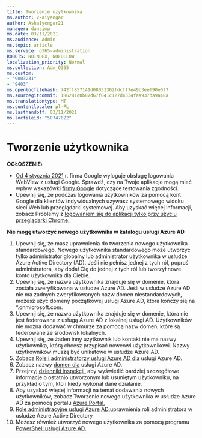 ```yaml
---
title: Tworzenie użytkownika
ms.author: v-aiyengar
author: AshaIyengar21
manager: dansimp
ms.date: 03/11/2021
ms.audience: Admin
ms.topic: article
ms.service: o365-administration
ROBOTS: NOINDEX, NOFOLLOW
localization_priority: Normal
ms.collection: Adm_O365
ms.custom:
- "9003231"
- "9403"
ms.openlocfilehash: 742ff857141d08031302fdcff7e49b3eef90e0f7
ms.sourcegitcommit: 186281d0b87d67f041c127d4334faa937da9a48a
ms.translationtype: MT
ms.contentlocale: pl-PL
ms.lasthandoff: 03/11/2021
ms.locfileid: "50747022"
---
```

# <a name="create-user"></a>Tworzenie użytkownika

**OGŁOSZENIE:**

- [Od 4 stycznia 2021](https://docs.microsoft.com/azure/active-directory/external-identities/google-federation#deprecation-of-webview-sign-in-support) r. firma Google wyloguje obsługę logowania WebView z usługi Google. Sprawdź, czy na Twoje aplikacje mogą mieć wpływ wskazówki [firmy Google](https://go.microsoft.com/fwlink/?linkid=2157323) dotyczące testowania zgodności.
- Upewnij się, że podczas logowania użytkowników za pomocą kont Google dla klientów indywidualnych używasz systemowego widoku sieci Web lub przeglądarki systemowej. Aby uzyskać więcej informacji, zobacz Problemy z [logowaniem się do aplikacji tylko przy użyciu przeglądarki Chrome.](https://docs.microsoft.com/office365/troubleshoot/miscellaneous/chrome-behavior-affects-applications)

**Nie mogę utworzyć nowego użytkownika w katalogu usługi Azure AD**

1. Upewnij się, że masz uprawnienia do tworzenia nowego użytkownika standardowego. Nowego użytkownika standardowego może utworzyć tylko administrator globalny lub administrator użytkownika w usłudze Azure Active Directory (AD). Jeśli nie pełnisz jednej z tych ról, poproś administratora, aby dodał Cię do jednej z tych ról lub tworzył nowe konto użytkownika dla Ciebie.
1. Upewnij się, że nazwa użytkownika znajduje się w domenie, która została zweryfikowana w usłudze Azure AD. Jeśli w usłudze Azure AD nie ma żadnych zweryfikowanych nazw domen niestandardowych, możesz użyć domeny początkowej usługi Azure AD, która kończy się na *.onmicrosoft.com.
1. Upewnij się, że nazwa użytkownika znajduje się w domenie, która nie jest federowana z usługą Azure AD z lokalnej usługi AD. Użytkowników nie można dodawać w chmurze za pomocą nazw domen, które są federowane ze środowisk lokalnych.
1. Upewnij się, że żaden inny użytkownik lub kontakt nie ma nazwy użytkownika, którą chcesz przypisać noweowi użytkownikowi. Nazwy użytkowników muszą być unikatowe w usłudze Azure AD.
1. Zobacz [Role i administratorzy usługi Azure AD dla](https://portal.azure.com/#blade/Microsoft_AAD_IAM/ActiveDirectoryMenuBlade/RolesAndAdministrators) usługi Azure AD.
1. Zobacz nazwy [domen dla](https://portal.azure.com/#blade/Microsoft_AAD_IAM/ActiveDirectoryMenuBlade/RolesAndAdministrators) usługi Azure AD.
1. Przejrzyj [dzienniki inspekcji,](https://portal.azure.com/#blade/Microsoft_AAD_IAM/ActiveDirectoryMenuBlade/RolesAndAdministrators) aby wyświetlić bardziej szczegółowe informacje o ostatnio utworzonym lub usuniętym użytkowniku, na przykład o tym, kto i kiedy wykonał dane działanie.
1. Aby uzyskać więcej informacji na temat dodawania nowych użytkowników, zobacz Tworzenie nowego użytkownika w usłudze Azure AD za pomocą portalu [Azure Portal.](/azure/active-directory/active-directory-users-create-azure-portal)
1. [Role administracyjne usługi Azure AD:](https://docs.microsoft.com/azure/active-directory/active-directory-assign-admin-roles)uprawnienia roli administratora w usłudze Azure Active Directory
1. Możesz również utworzyć nowego użytkownika za pomocą programu [PowerShell usługi Azure AD.](https://docs.microsoft.com/powershell/module/azuread/new-azureaduser?view=azureadps-2.0)
